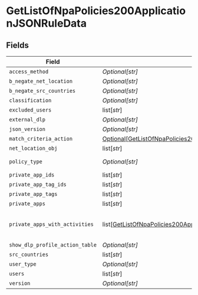 # GetListOfNpaPolicies200ApplicationJSONRuleData


## Fields

| Field                                                                                                                                                                               | Type                                                                                                                                                                                | Required                                                                                                                                                                            | Description                                                                                                                                                                         | Example                                                                                                                                                                             |
| ----------------------------------------------------------------------------------------------------------------------------------------------------------------------------------- | ----------------------------------------------------------------------------------------------------------------------------------------------------------------------------------- | ----------------------------------------------------------------------------------------------------------------------------------------------------------------------------------- | ----------------------------------------------------------------------------------------------------------------------------------------------------------------------------------- | ----------------------------------------------------------------------------------------------------------------------------------------------------------------------------------- |
| `access_method`                                                                                                                                                                     | *Optional[str]*                                                                                                                                                                     | :heavy_minus_sign:                                                                                                                                                                  | N/A                                                                                                                                                                                 | Client                                                                                                                                                                              |
| `b_negate_net_location`                                                                                                                                                             | *Optional[str]*                                                                                                                                                                     | :heavy_minus_sign:                                                                                                                                                                  | N/A                                                                                                                                                                                 | <boolean>                                                                                                                                                                           |
| `b_negate_src_countries`                                                                                                                                                            | *Optional[str]*                                                                                                                                                                     | :heavy_minus_sign:                                                                                                                                                                  | N/A                                                                                                                                                                                 | <boolean>                                                                                                                                                                           |
| `classification`                                                                                                                                                                    | *Optional[str]*                                                                                                                                                                     | :heavy_minus_sign:                                                                                                                                                                  | N/A                                                                                                                                                                                 | <string>                                                                                                                                                                            |
| `excluded_users`                                                                                                                                                                    | list[*str*]                                                                                                                                                                         | :heavy_minus_sign:                                                                                                                                                                  | N/A                                                                                                                                                                                 | <string>,<string>                                                                                                                                                                   |
| `external_dlp`                                                                                                                                                                      | *Optional[str]*                                                                                                                                                                     | :heavy_minus_sign:                                                                                                                                                                  | N/A                                                                                                                                                                                 | <boolean>                                                                                                                                                                           |
| `json_version`                                                                                                                                                                      | *Optional[str]*                                                                                                                                                                     | :heavy_minus_sign:                                                                                                                                                                  | N/A                                                                                                                                                                                 | <integer>                                                                                                                                                                           |
| `match_criteria_action`                                                                                                                                                             | [Optional[GetListOfNpaPolicies200ApplicationJSONRuleDataMatchCriteriaAction]](../../models/operations/getlistofnpapolicies200applicationjsonruledatamatchcriteriaaction.md)         | :heavy_minus_sign:                                                                                                                                                                  | N/A                                                                                                                                                                                 |                                                                                                                                                                                     |
| `net_location_obj`                                                                                                                                                                  | list[*str*]                                                                                                                                                                         | :heavy_minus_sign:                                                                                                                                                                  | N/A                                                                                                                                                                                 | <string>,<string>                                                                                                                                                                   |
| `policy_type`                                                                                                                                                                       | *Optional[str]*                                                                                                                                                                     | :heavy_minus_sign:                                                                                                                                                                  | N/A                                                                                                                                                                                 | private-app                                                                                                                                                                         |
| `private_app_ids`                                                                                                                                                                   | list[*str*]                                                                                                                                                                         | :heavy_minus_sign:                                                                                                                                                                  | N/A                                                                                                                                                                                 | <string>,<string>                                                                                                                                                                   |
| `private_app_tag_ids`                                                                                                                                                               | list[*str*]                                                                                                                                                                         | :heavy_minus_sign:                                                                                                                                                                  | N/A                                                                                                                                                                                 | <string>,<string>                                                                                                                                                                   |
| `private_app_tags`                                                                                                                                                                  | list[*str*]                                                                                                                                                                         | :heavy_minus_sign:                                                                                                                                                                  | N/A                                                                                                                                                                                 | <string>,<string>                                                                                                                                                                   |
| `private_apps`                                                                                                                                                                      | list[*str*]                                                                                                                                                                         | :heavy_minus_sign:                                                                                                                                                                  | N/A                                                                                                                                                                                 | <string>,<string>                                                                                                                                                                   |
| `private_apps_with_activities`                                                                                                                                                      | list[[GetListOfNpaPolicies200ApplicationJSONRuleDataPrivateAppsWithActivities](../../models/operations/getlistofnpapolicies200applicationjsonruledataprivateappswithactivities.md)] | :heavy_minus_sign:                                                                                                                                                                  | N/A                                                                                                                                                                                 | [object Object],[object Object]                                                                                                                                                     |
| `show_dlp_profile_action_table`                                                                                                                                                     | *Optional[str]*                                                                                                                                                                     | :heavy_minus_sign:                                                                                                                                                                  | N/A                                                                                                                                                                                 | <boolean>                                                                                                                                                                           |
| `src_countries`                                                                                                                                                                     | list[*str*]                                                                                                                                                                         | :heavy_minus_sign:                                                                                                                                                                  | N/A                                                                                                                                                                                 | <string>,<string>                                                                                                                                                                   |
| `user_type`                                                                                                                                                                         | *Optional[str]*                                                                                                                                                                     | :heavy_minus_sign:                                                                                                                                                                  | N/A                                                                                                                                                                                 | user                                                                                                                                                                                |
| `users`                                                                                                                                                                             | list[*str*]                                                                                                                                                                         | :heavy_minus_sign:                                                                                                                                                                  | N/A                                                                                                                                                                                 | <string>,<string>                                                                                                                                                                   |
| `version`                                                                                                                                                                           | *Optional[str]*                                                                                                                                                                     | :heavy_minus_sign:                                                                                                                                                                  | N/A                                                                                                                                                                                 | <integer>                                                                                                                                                                           |